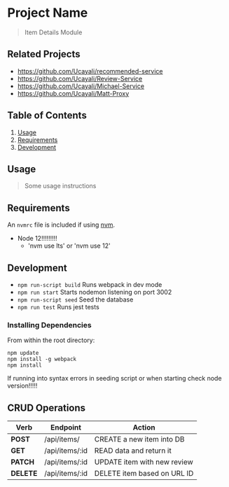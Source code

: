# Project Name

> Item Details Module

## Related Projects

  - https://github.com/Ucayali/recommended-service
  - https://github.com/Ucayali/Review-Service
  - https://github.com/Ucayali/Michael-Service
  - https://github.com/Ucayali/Matt-Proxy

## Table of Contents

1. [Usage](#Usage)
1. [Requirements](#requirements)
1. [Development](#development)

## Usage

> Some usage instructions

## Requirements

An `nvmrc` file is included if using [nvm](https://github.com/creationix/nvm).

- Node 12!!!!!!!!!
  - 'nvm use lts' or 'nvm use 12'


## Development

- `npm run-script build` Runs webpack in dev mode
- `npm run start` Starts nodemon listening on port 3002
- `npm run-script seed` Seed the database
- `npm run test` Runs jest tests

### Installing Dependencies

From within the root directory:

```
npm update
npm install -g webpack
npm install
```

If running into syntax errors in seeding script or when starting check node version!!!!!

## CRUD Operations

|   Verb    |        Endpoint       |            Action            |
|-----------| --------------------- | ---------------------------- |
| **POST**  |       /api/items/      |  CREATE a new item into DB   |
| **GET**   |       /api/items/:id      |  READ data and return it     |
| **PATCH** |       /api/items/:id      |  UPDATE item with new review |
| **DELETE**|       /api/items/:id      |  DELETE item based on URL ID |
